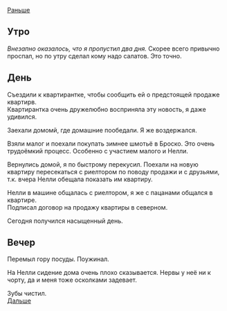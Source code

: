 [Раньше](2020.10.31.md)  
## Утро
*Внезапно оказалось, что я пропустил два дня.*
Скорее всего привычно проспал, но по утру сделал кому надо салатов. Это точно.
## День
Съездили к квартирантке, чтобы сообщить ей о предстоящей продаже квартирв.  
Квартирантка очень дружелюбно восприняла эту новость, я даже удивился.  

Заехали домомй, где домашние пообедали. Я же воздержался.

Взяли малог и поехали покупать зимнее шмотьё в Броско.
Это очень трудоёмкий процесс. Особенно с участием малого и Нелли.

Вернулись домой, я по быстрому перекусил.
Поехали на новую квартиру пересекаться с риелтором по поводу продажи и с друзьями, т.к. вчера Нелли обещала показать им квартиру.

Нелли в машине общалась с риелтором, я же с пацанами общался в квартире.  
Подписал договор на продажу квартиры в северном.

Сегодня получился насыщенный день.
## Вечер
Перемыл гору посуды. Поужинал.

На Нелли сидение дома очень плохо сказывается. Нервы у неё ни к чорту, да и меня тоже осколками задевает.

Зубы чистил.  
[Дальше](2020.11.02.md)